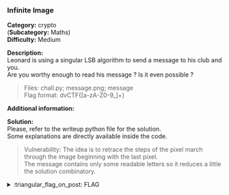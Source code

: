 ### Infinite Image
**Category:** crypto  
(**Subcategory:** Maths)  
**Difficulty:** Medium  
  
**Description:**  
Leonard is using a singular LSB algorithm to send a message to his club and you.  
Are you worthy enough to read his message ? Is it even possible ?  

> Files: chall.py; message.png; message  
> Flag format: dvCTF{[a-zA-Z0-9_]+}  

**Additional information:**  
  

**Solution:**  
Please, refer to the writeup python file for the solution.  
Some explanations are directly available inside the code.  

> Vulnerability: The idea is to retrace the steps of the pixel march through the image beginning with the last pixel.  
> The message contains only some readable letters so it reduces a little the solution combinatory.  
  
<details>
  <summary>:triangular_flag_on_post: FLAG</summary>

  ```
  dvCTF{W3lc0m3_4ll_T0_Cr9pt0gr4ph9}
  ```
</details>
